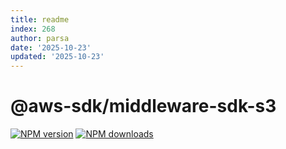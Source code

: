 ```yaml
---
title: readme
index: 268
author: parsa
date: '2025-10-23'
updated: '2025-10-23'
---
```

# @aws-sdk/middleware-sdk-s3

[![NPM version](https://img.shields.io/npm/v/@aws-sdk/middleware-sdk-s3/latest.svg)](https://www.npmjs.com/package/@aws-sdk/middleware-sdk-s3)
[![NPM downloads](https://img.shields.io/npm/dm/@aws-sdk/middleware-sdk-s3.svg)](https://www.npmjs.com/package/@aws-sdk/middleware-sdk-s3)
